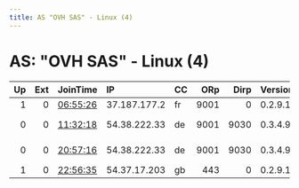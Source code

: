 ```yaml
---
title: AS "OVH SAS" - Linux (4)
---
```


# AS: "OVH SAS" - Linux (4)

|   Up |   Ext | JoinTime                                                                                            | IP           | CC   |   ORp |   Dirp | Version   | Contact                   | Nickname    |   eFamMembers |
|-----:|------:|:----------------------------------------------------------------------------------------------------|:-------------|:-----|------:|-------:|:----------|:--------------------------|:------------|--------------:|
|    1 |     0 | [06:55:26](https://metrics.torproject.org/rs.html#details/3525C09960441D8E89193E537599ECCD5E1974F9) | 37.187.177.2 | fr   |  9001 |      0 | 0.2.9.14  | None                      | SgrAstar    |             1 |
|    0 |     0 | [11:32:18](https://metrics.torproject.org/rs.html#details/23C7F21D20F08260971085DE0C9D7A31E12F4C7B) | 54.38.222.33 | de   |  9001 |   9030 | 0.3.4.9   | aswe5017 at gmail dot com | SandroRelay |             1 |
|    0 |     0 | [20:57:16](https://metrics.torproject.org/rs.html#details/C534BFC098A5916A38F5B5F06F173F194204EB5D) | 54.38.222.33 | de   |  9001 |   9030 | 0.3.4.9   | aswe5017 at gmail dot com | SandroRelay |             1 |
|    1 |     0 | [22:56:35](https://metrics.torproject.org/rs.html#details/4D19369CD8EF063D3D72D58EAE87EFB8B810A9FB) | 54.37.17.203 | gb   |   443 |      0 | 0.2.9.14  | fqckyouboi@gmail.com      | myNiceRelay |             1 |
